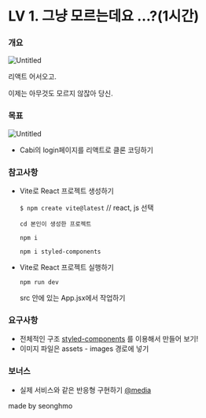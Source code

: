 # LV 1. 그냥 모르는데요 …?(1시간)

### 개요

![Untitled](https://prod-files-secure.s3.us-west-2.amazonaws.com/1dc14d02-9fef-47d5-828a-c667c7d13337/355ff7cd-4803-4429-8da5-5febf9f82a71/Untitled.png)

리액트 어서오고.

이제는 아무것도 모르지 않잖아 당신.

### 목표

![Untitled](https://prod-files-secure.s3.us-west-2.amazonaws.com/1dc14d02-9fef-47d5-828a-c667c7d13337/55da17df-d8bc-4c86-ab63-9586aa662734/Untitled.png)

- Cabi의 login페이지를 리액트로 클론 코딩하기

### 참고사항

- Vite로 React 프로젝트 생성하기

    `$ npm create vite@latest` // react, js 선택

    `cd 본인이 생성한 프로젝트`

    `npm i`

    `npm i styled-components`

- Vite로 React 프로젝트 실행하기

    `npm run dev`

    src 안에 있는 App.jsx에서 작업하기


### 요구사항

- 전체적인 구조 [styled-components](https://styled-components.com/docs/basics#getting-started) 를 이용해서 만들어 보기!
- 이미지 파일은 assets - images 경로에 넣기

### 보너스

- 실제 서비스와 같은 반응형 구현하기 [@media](https://developer.mozilla.org/ko/docs/Web/CSS/@media)

made by seonghmo
